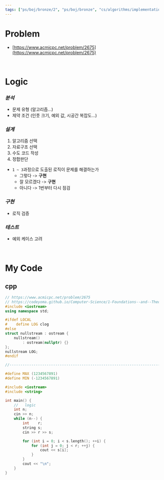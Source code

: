 ```yaml
---
tags: ["ps/boj/bronze/2", "ps/boj/bronze", "cs/algorithms/implementation/ps","cs/algorithms/string/ps"]
---
```


# Problem
- [https://www.acmicpc.net/problem/2675](https://www.acmicpc.net/problem/2675)

<br/>

# Logic

### *분석*
- 문제 유형 (알고리즘...)
- 제약 조건 (인풋 크기, 예외 값, 시공간 복잡도...)

### *설계*
1. 알고리즘 선택
2. 자료구조 선택
3. 수도 코드 작성
4. 정합판단
  - `1 ~ 3`과정으로 도출된 로직이 문제를 해결하는가
    - 그렇다 -> **구현**
    - 잘 모르겠다 -> **구현**
    - 아니다 -> 1번부터 다시 점검

### *구현*
- 로직 검증

### *테스트*
- 예외 케이스 고려

<br/>

# My Code
## cpp
```cpp title="boj/2675.cpp"
// https://www.acmicpc.net/problem/2675
// https://codeyoma.github.io/Computer-Science/1-Foundations--and--Theory/Algorithms/ps/boj/2675/2675
#include <iostream>
using namespace std;

#ifdef LOCAL
#    define LOG clog
#else
struct nullstream : ostream {
    nullstream()
        : ostream(nullptr) {}
};
nullstream LOG;
#endif

//--------------------------------------------------------------------------------------------------

#define MAX (1234567891)
#define MIN (-1234567891)

#include <iostream>
#include <string>

int main() {
    //   logic
    int n;
    cin >> n;
    while (n--) {
        int    r;
        string s;
        cin >> r >> s;

        for (int i = 0; i < s.length(); ++i) {
            for (int j = 0; j < r; ++j) {
                cout << s[i];
            }
        }
        cout << "\n";
    }
}

```
